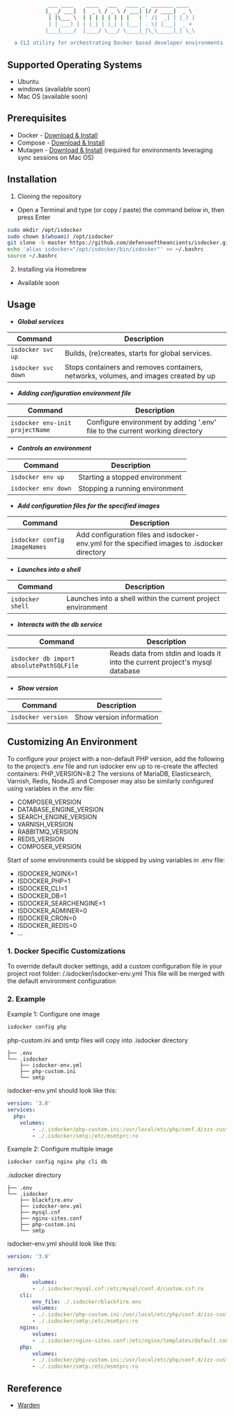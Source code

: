 <div align="center">
  
```sh
   ___ ____    ____   ___   ____ _  _______ ____  
  |_ _/ ___|  |  _ \ / _ \ / ___| |/ / ____|  _ \ 
   | |\___ \  | | | | | | | |   | ' /|  _| | |_) |
   | | ___) | | |_| | |_| | |___| . \| |___|  _ < 
  |___|____/  |____/ \___/ \____|_|\_\_____|_| \_\

 a CLI utility for orchestrating Docker based developer environments

```
</div>

## Supported Operating Systems
* Ubuntu
* windows (available soon)
* Mac OS (available soon)

## Prerequisites
* Docker - [Download & Install](https://docs.docker.com/get-docker/#installation)
* Compose - [Download & Install](https://docs.docker.com/compose/install/)
* Mutagen - [Download & Install](https://mutagen.io/) (required for environments leveraging sync sessions on Mac OS)

## Installation
1. Cloning the repository

* Open a Terminal and type (or copy / paste) the command below in, then press Enter
```sh
sudo mkdir /opt/isdocker
sudo chown $(whoami) /opt/isdocker
git clone -b master https://github.com/defenseoftheancients/isdocker.git /opt/isdocker
echo 'alias isdocker="/opt/isdocker/bin/isdocker"' >> ~/.bashrc
source ~/.bashrc
```
2. Installing via Homebrew
* Available soon

## Usage

* **_Global services_**

| Command | Description |
| --- | --- |
| `isdocker svc up` | Builds, (re)creates, starts for global services. |
| `isdocker svc down` | Stops containers and removes containers, networks, volumes, and images created by up |

* **_Adding configuration environment file_**

| Command | Description |
| --- | --- |
| `isdocker env-init projectName` | Configure environment by adding '.env' file to the current working directory |

* **_Controls an environment_**

| Command | Description |
| --- | --- |
| `isdocker env up` | Starting a stopped environment |
| `isdocker env down` | Stopping a running environment |

* **_Add configuration files for the specified images_**

| Command | Description |
| --- | --- |
| `isdocker config imageNames` | Add configuration files and isdocker-env.yml for the specified images to .isdocker directory |

* **_Launches into a shell_**

| Command | Description |
| --- | --- |
| `isdocker shell `| Launches into a shell within the current project environment |

* **_Interacts with the db service_**

| Command | Description |
| --- | --- |
| `isdocker db import absolutePathSQLFile`|  Reads data from stdin and loads it into the current project's mysql database|

* **_Show version_**

| Command | Description |
| --- | --- |
| `isdocker version`|  Show version information |

## Customizing An Environment

To configure your project with a non-default PHP version, add the following to the project’s .env file and run isdocker env up to re-create the affected containers:
PHP_VERSION=8.2
The versions of MariaDB, Elasticsearch, Varnish, Redis, NodeJS and Composer may also be similarly configured using variables in the .env file:
* COMPOSER_VERSION
* DATABASE_ENGINE_VERSION
* SEARCH_ENGINE_VERSION
* VARNISH_VERSION
* RABBITMQ_VERSION
* REDIS_VERSION
* COMPOSER_VERSION

Start of some environments could be skipped by using variables in .env file:

* ISDOCKER_NGINX=1
* ISDOCKER_PHP=1
* ISDOCKER_CLI=1
* ISDOCKER_DB=1
* ISDOCKER_SEARCHENGINE=1
* ISDOCKER_ADMINER=0
* ISDOCKER_CRON=0
* ISDOCKER_REDIS=0
* ...

### 1. Docker Specific Customizations
To override default docker settings, add a custom configuration file in your project root folder: /.isdocker/isdocker-env.yml This file will be merged with the default environment configuration

### 2. Example
Example 1: Configure one image
```sh
isdocker config php
```
php-custom.ini and smtp files will copy into .isdocker directory

```
├── .env 
└── .isdocker
    ├── isdocker-env.yml
    ├── php-custom.ini
    └── smtp
```

isdocker-env.yml should look like this:
```yml
version: '3.8'
services:
  php:
    volumes:
        - ./.isdocker/php-custom.ini:/usr/local/etc/php/conf.d/zzz-custom.ini:ro
        - ./.isdocker/smtp:/etc/msmtprc:ro

```

Example 2: Configure multiple image
```sh
isdocker config nginx php cli db
```

.isdocker directory
```
├── .env
└── .isdocker
    ├── blackfire.env
    ├── isdocker-env.yml
    ├── mysql.cnf
    ├── nginx-sites.conf
    ├── php-custom.ini
    └── smtp
```
isdocker-env.yml should look like this:
```yml
version: '3.8'

services:
    db:
        volumes:
        - ./.isdocker/mysql.cnf:/etc/mysql/conf.d/custom.cnf:ro
    cli:
        env_file: ./.isdocker/blackfire.env
        volumes:
        - ./.isdocker/php-custom.ini:/usr/local/etc/php/conf.d/zzz-custom.ini:ro
        - ./.isdocker/smtp:/etc/msmtprc:ro
    nginx:
        volumes:
        - ./.isdocker/nginx-sites.conf:/etc/nginx/templates/default.conf.template:ro
    php:
        volumes:
        - ./.isdocker/php-custom.ini:/usr/local/etc/php/conf.d/zzz-custom.ini:ro
        - ./.isdocker/smtp:/etc/msmtprc:ro

```

## Rereference
* [Warden](https://github.com/wardenenv/warden)
